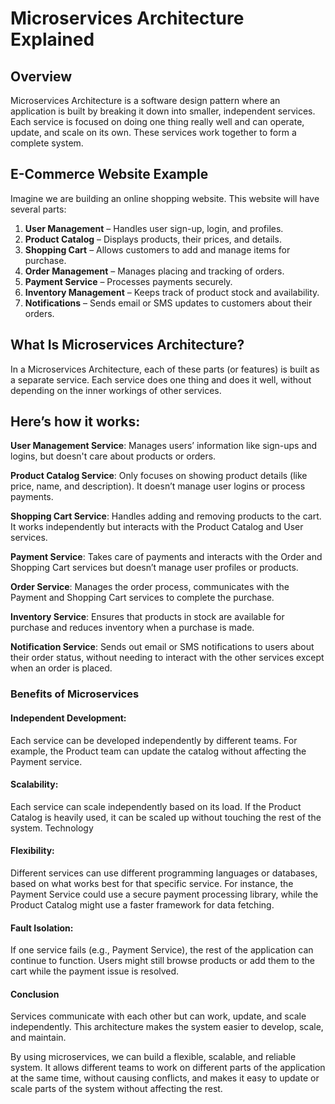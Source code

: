 # Microservices Architecture Explained
## Overview
Microservices Architecture is a software design pattern where an application is built by breaking it down into smaller, independent services. Each service is focused on doing one thing really well and can operate, update, and scale on its own. These services work together to form a complete system.


## E-Commerce Website Example
Imagine we are building an online shopping website. This website will have several parts:

1. **User Management** – Handles user sign-up, login, and profiles.
2. **Product Catalog** – Displays products, their prices, and details.
3. **Shopping Cart** – Allows customers to add and manage items for purchase.
4. **Order Management** – Manages placing and tracking of orders.
5. **Payment Service** – Processes payments securely.
6. **Inventory Management** – Keeps track of product stock and availability.
7. **Notifications** – Sends email or SMS updates to customers about their orders.

## What Is Microservices Architecture?
In a Microservices Architecture, each of these parts (or features) is built as a separate service. Each service does one thing and does it well, without depending on the inner workings of other services.

## Here’s how it works:

**User Management Service**: Manages users’ information like sign-ups and logins, but doesn't care about products or orders.

**Product Catalog Service**: Only focuses on showing product details (like price, name, and description). It doesn’t manage user logins or process payments.

**Shopping Cart Service**: Handles adding and removing products to the cart. It works independently but interacts with the Product Catalog and User services.

**Payment Service**: Takes care of payments and interacts with the Order and Shopping Cart services but doesn’t manage user profiles or products.

**Order Service**: Manages the order process, communicates with the Payment and Shopping Cart services to complete the purchase.

**Inventory Service**: Ensures that products in stock are available for purchase and reduces inventory when a purchase is made.

**Notification Service**: Sends out email or SMS notifications to users about their order status, without needing to interact with the other services except when an order is placed.

### Benefits of Microservices
#### Independent Development:

Each service can be developed independently by different teams. For example, the Product team can update the catalog without affecting the Payment service.
#### Scalability:

Each service can scale independently based on its load. If the Product Catalog is heavily used, it can be scaled up without touching the rest of the system.
Technology 
#### Flexibility:

Different services can use different programming languages or databases, based on what works best for that specific service. For instance, the Payment Service could use a secure payment processing library, while the Product Catalog might use a faster framework for data fetching.
#### Fault Isolation:

If one service fails (e.g., Payment Service), the rest of the application can continue to function. Users might still browse products or add them to the cart while the payment issue is resolved.

#### Conclusion
Services communicate with each other but can work, update, and scale independently.
This architecture makes the system easier to develop, scale, and maintain.

By using microservices, we can build a flexible, scalable, and reliable system. It allows different teams to work on different parts of the application at the same time, without causing conflicts, and makes it easy to update or scale parts of the system without affecting the rest.
